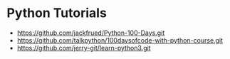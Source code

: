 # Python Tutorials

- https://github.com/jackfrued/Python-100-Days.git
- https://github.com/talkpython/100daysofcode-with-python-course.git
- https://github.com/jerry-git/learn-python3.git
